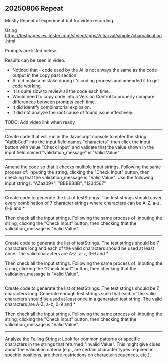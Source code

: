 ## 20250806 Repeat

Mostly Repeat of experiment but for video recording.

Using https://testpages.eviltester.com/styled/apps/7charval/simple7charvalidation.html

Prompts are listed below.

Results can be seen in video.

- Noticed that - code used by the AI is not always the same as the code output in the copy past section.
- AI did make a mistake during it's coding process and amended it to get code working.
- It is quite slow to review all the code each time.
- Would need to copy code into a Version Control to properly compare differences between prompts each time.
- It did identify combinatorial explosion.
- It did not analyze the root cause of found issue effectively.

TODO: Add video link when ready

---

Create code that will run in the Javascript console to enter the string "AaBbCcd" into the input field names "characters", then click the input button with value "Check Input" and validate that the value shown in the input field named "validation_message" is "Valid Value"

---

Amend the code so that it checks multiple input strings. Following the same process of: inputing the string, clicking the "Check Input" button, then checking that the validation_message is "Valid Value". Use the following input strings: "AZaz09*", "BBBBBBB", "1234567"

---

Create code to generate the list of testStrings. The test strings should cover every combination of 7 character strings where characters can be A-Z, a-z, 0-9 and *

Then check all the input strings. Following the same process of: inputing the string, clicking the "Check Input" button, then checking that the validation_message is "Valid Value".

---

Create code to generate the list of testStrings. The test strings should be 7 characters long and each of the valid characters should be used at least once. The valid characters are A-Z, a-z, 0-9 and *

Then check all the input strings. Following the same process of: inputing the string, clicking the "Check Input" button, then checking that the validation_message is "Valid Value".

---

Create code to generate the list of testStrings. The test strings should be 7 characters long. Generate enough test strings such that each of the valid characters should be used at least once in a generated test string. The valid characters are A-Z, a-z, 0-9 and *

Then check all the input strings. Following the same process of: inputing the string, clicking the "Check Input" button, then checking that the validation_message is "Valid Value".

---

Analyze the Failing Strings: Look for common patterns or specific characters in the strings that returned "Invalid Value". This might give clues about the validation criteria (e.g., are certain character types required in specific positions, are there restrictions on character sequences, etc.).